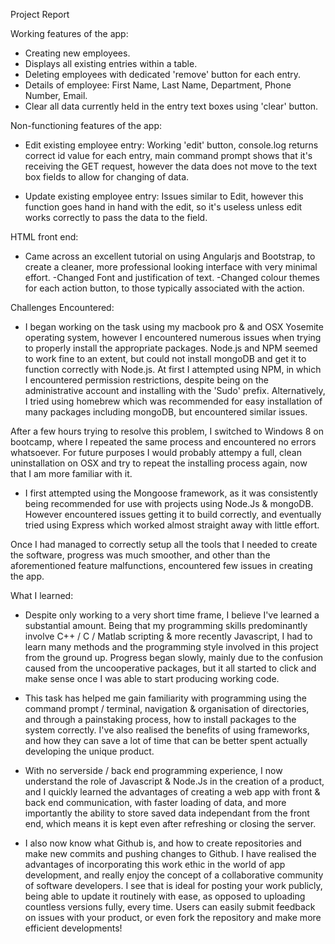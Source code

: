 Project Report

Working features of the app:

- Creating new employees.
- Displays all existing entries within a table.
- Deleting employees with dedicated 'remove' button for each entry.
- Details of employee: First Name, Last Name, Department, Phone Number, Email.
- Clear all data currently held in the entry text boxes using 'clear' button.

Non-functioning features of the app:

- Edit existing employee entry: Working 'edit' button, console.log returns correct id value for each entry,
main command prompt shows that it's receiving the GET request, however the data does not move to the text box fields
to allow for changing of data.

- Update existing employee entry: Issues similar to Edit, however this function goes hand in hand with the edit, so
it's useless unless edit works correctly to pass the data to the field. 

HTML front end: 

- Came across an excellent tutorial on using Angularjs and Bootstrap, to create a cleaner, more professional looking
interface with very minimal effort. 
-Changed Font and justification of text.
-Changed colour themes for each action button, to those typically associated with the action.

Challenges Encountered:

- I began working on the task using my macbook pro & and OSX Yosemite operating system, however I encountered numerous
issues when trying to properly install the appropriate packages. Node.js and NPM seemed to work fine to an extent, but
could not install mongoDB and get it to function correctly with Node.js. At first I attempted using NPM, in which I
encountered permission restrictions, despite being on the administrative account and installing with the 'Sudo' prefix.
Alternatively, I tried using homebrew which was recommended for easy installation of many packages including mongoDB,
but encountered similar issues. 

After a few hours trying to resolve this problem, I switched to Windows 8 on bootcamp, where I repeated the same process
and encountered no errors whatsoever. For future purposes I would probably attempy a full, clean uninstallation on OSX
and try to repeat the installing process again, now that I am more familiar with it.

- I first attempted using the Mongoose framework, as it was consistently being recommended for use with projects using
Node.Js & mongoDB. However encountered issues getting it to build correctly, and eventually tried using Express which
worked almost straight away with little effort. 

Once I had managed to correctly setup all the tools that I needed to create the software, progress was much smoother,
and other than the aforementioned feature malfunctions, encountered few issues in creating the app.

What I learned: 

 - Despite only working to a very short time frame, I believe I've learned a substantial amount. Being that my programming
skills predominantly involve C++ / C / Matlab scripting & more recently Javascript, I had to learn many methods and the
programming style involved in this project from the ground up. Progress began slowly, mainly due to the confusion caused
from the uncooperative packages, but it all started to click and make sense once I was able to start producing working
code. 

 - This task has helped me gain familiarity with programming using the command prompt / terminal, navigation & organisation
 of directories, and through a painstaking process, how to install packages to the system correctly. I've also realised the
 benefits of using frameworks, and how they can save a lot of time that can be better spent actually developing the unique
 product. 

 - With no serverside / back end programming experience, I now understand the role of Javascript & Node.Js in the creation
 of a product, and I quickly learned the advantages of creating a web app with front & back end communication, with faster
 loading of data, and more importantly the ability to store saved data independant from the front end, which means it is kept 
 even after refreshing or closing the server. 

 - I also now know what Github is, and how to create repositories and make new commits and pushing changes to Github.
 I have realised the advantages of incorporating this work ethic in the world of app development, and really enjoy the 
 concept of a collaborative community of software developers. I see that is ideal for posting your work publicly, being able
 to update it routinely with ease, as opposed to uploading countless versions fully, every time. Users can easily submit 
 feedback on issues with your product, or even fork the repository and make more efficient developments!





